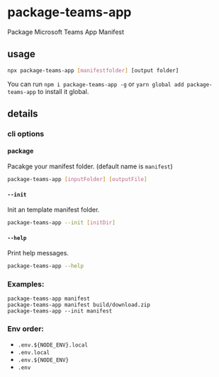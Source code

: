 # package-teams-app

Package Microsoft Teams App Manifest

## usage

```sh
npx package-teams-app [manifestfolder] [output folder]
```

You can run `npm i package-teams-app -g` or `yarn global add package-teams-app` to install it global.

## details

### cli options

#### package

Pacakge your manifest folder. (default name is `manifest`)

```sh
package-teams-app [inputFolder] [outputFile]
```

#### `--init`

Init an template manifest folder.

```sh
package-teams-app --init [initDir]
```

#### `--help`

Print help messages.

```sh
package-teams-app --help
```

### Examples:

```
package-teams-app manifest
package-teams-app manifest build/download.zip
package-teams-app --init manifest
```

### Env order:

- `.env.${NODE_ENV}.local`
- `.env.local`
- `.env.${NODE_ENV}`
- `.env`
